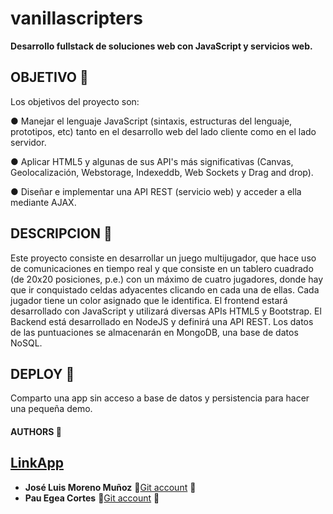 # vanillascripters

**Desarrollo fullstack de soluciones web con JavaScript y servicios web.**

## OBJETIVO :rocket:

Los objetivos del proyecto son:

● Manejar el lenguaje JavaScript (sintaxis, estructuras del lenguaje, prototipos,
etc) tanto en el desarrollo web del lado cliente como en el lado servidor.

● Aplicar HTML5 y algunas de sus API's más significativas (Canvas,
Geolocalización, Webstorage, Indexeddb, Web Sockets y Drag and drop).

● Diseñar e implementar una API REST (servicio web) y acceder a ella mediante
AJAX.

## DESCRIPCION :rocket:

Este proyecto consiste en desarrollar un juego multijugador, que hace uso de
comunicaciones en tiempo real y que consiste en un tablero cuadrado (de 20x20
posiciones, p.e.) con un máximo de cuatro jugadores, donde hay que ir conquistado
celdas adyacentes clicando en cada una de ellas. Cada jugador tiene un color
asignado que le identifica. El frontend estará desarrollado con JavaScript y utilizará
diversas APIs HTML5 y Bootstrap. El Backend está desarrollado en NodeJS y definirá
una API REST. Los datos de las puntuaciones se almacenarán en MongoDB, una
base de datos NoSQL.

## DEPLOY :rocket:
Comparto una app sin acceso a base de datos y persistencia para hacer una pequeña demo.


#### AUTHORS :monkey:

[LinkApp](https://mi-app-guay.herokuapp.com/)
---

- **José Luis Moreno Muñoz** 🐛[Git account](https://github.com/jmorenomun) 🐛
- **Pau Egea Cortes** 🐛[Git account](https://github.com/Oen844) 🐛
